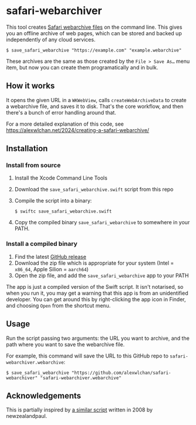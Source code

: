 # safari-webarchiver

This tool creates [Safari webarchive files](https://en.wikipedia.org/wiki/Webarchive) on the command line.
This gives you an offline archive of web pages, which can be stored and backed up independently of any cloud services.

```console
$ save_safari_webarchive "https://example.com" "example.webarchive"
```

These archives are the same as those created by the `File > Save As…` menu item, but now you can create them programatically and in bulk.

## How it works

It opens the given URL in a `WKWebView`, calls `createWebArchiveData` to create a webarchive file, and saves it to disk.
That's the core workflow, and then there's a bunch of error handling around that.

For a more detailed explanation of this code, see <https://alexwlchan.net/2024/creating-a-safari-webarchive/>

## Installation

### Install from source

1.  Install the Xcode Command Line Tools
2.  Download the `save_safari_webarchive.swift` script from this repo
3.  Compile the script into a binary:

    ```console
    $ swiftc save_safari_webarchive.swift
    ```

4.  Copy the compiled binary `save_safari_webarchive` to somewhere in your PATH.

### Install a compiled binary

1.  Find the latest [GitHub release](https://github.com/alexwlchan/safari-webarchiver/releases)
2.  Download the zip file which is appropriate for your system (Intel = `x86_64`, Apple Silion = `aarch64`)
3.  Open the zip file, and add the `save_safari_webarchive` app to your PATH

The app is just a compiled version of the Swift script.
It isn't notarised, so when you run it, you may get a warning that this app is from an unidentified developer.
You can get around this by right-clicking the app icon in Finder, and choosing `Open` from the shortcut menu.

## Usage

Run the script passing two arguments: the URL you want to archive, and the path where you want to save the webarchive file.

For example, this command will save the URL to this GitHub repo to `safari-webarchiver.webarchive`:

```console
$ save_safari_webarchive "https://github.com/alexwlchan/safari-webarchiver" "safari-webarchiver.webarchive"
```

## Acknowledgements

This is partially inspired by [a similar script](https://github.com/newzealandpaul/webarchiver) written in 2008 by newzealandpaul.
